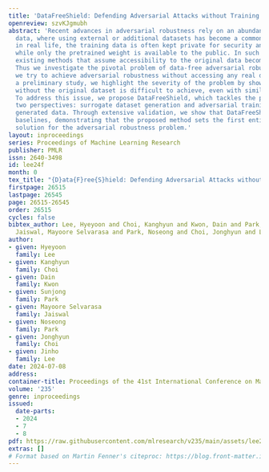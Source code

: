 ```yaml
---
title: 'DataFreeShield: Defending Adversarial Attacks without Training Data'
openreview: szvKJgmubh
abstract: 'Recent advances in adversarial robustness rely on an abundant set of training
  data, where using external or additional datasets has become a common setting. However,
  in real life, the training data is often kept private for security and privacy issues,
  while only the pretrained weight is available to the public. In such scenarios,
  existing methods that assume accessibility to the original data become inapplicable.
  Thus we investigate the pivotal problem of data-free adversarial robustness, where
  we try to achieve adversarial robustness without accessing any real data. Through
  a preliminary study, we highlight the severity of the problem by showing that robustness
  without the original dataset is difficult to achieve, even with similar domain datasets.
  To address this issue, we propose DataFreeShield, which tackles the problem from
  two perspectives: surrogate dataset generation and adversarial training using the
  generated data. Through extensive validation, we show that DataFreeShield outperforms
  baselines, demonstrating that the proposed method sets the first entirely data-free
  solution for the adversarial robustness problem.'
layout: inproceedings
series: Proceedings of Machine Learning Research
publisher: PMLR
issn: 2640-3498
id: lee24f
month: 0
tex_title: "{D}ata{F}ree{S}hield: Defending Adversarial Attacks without Training Data"
firstpage: 26515
lastpage: 26545
page: 26515-26545
order: 26515
cycles: false
bibtex_author: Lee, Hyeyoon and Choi, Kanghyun and Kwon, Dain and Park, Sunjong and
  Jaiswal, Mayoore Selvarasa and Park, Noseong and Choi, Jonghyun and Lee, Jinho
author:
- given: Hyeyoon
  family: Lee
- given: Kanghyun
  family: Choi
- given: Dain
  family: Kwon
- given: Sunjong
  family: Park
- given: Mayoore Selvarasa
  family: Jaiswal
- given: Noseong
  family: Park
- given: Jonghyun
  family: Choi
- given: Jinho
  family: Lee
date: 2024-07-08
address:
container-title: Proceedings of the 41st International Conference on Machine Learning
volume: '235'
genre: inproceedings
issued:
  date-parts:
  - 2024
  - 7
  - 8
pdf: https://raw.githubusercontent.com/mlresearch/v235/main/assets/lee24f/lee24f.pdf
extras: []
# Format based on Martin Fenner's citeproc: https://blog.front-matter.io/posts/citeproc-yaml-for-bibliographies/
---
```

